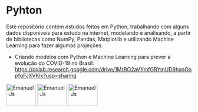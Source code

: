 # Pyhton


Este repositório contém estudos feitos em Python, trabalhando com alguns dados disponíveis para estudo na internet, modelando e analisando, a partir de bibliotecas como NumPy, Pandas, Matplotlib e utilizando Machine Learning para fazer algumas projeções. 


- Criando modelos com Python e Machine Learning para prever a evolução do COVID-19 no Brasil: https://colab.research.google.com/drive/1MrRO2aVYmfGRYmUD9hxpOopfqFJXVKlx?usp=sharing









<div>
<img align="center" alt="Emanuel-Js" height="60" width="80" src="https://cdn.jsdelivr.net/gh/devicons/devicon/icons/python/python-original-wordmark.svg"> 

<img align="center" alt="Emanuel-Js" height="60" width="80" src="https://cdn.jsdelivr.net/gh/devicons/devicon/icons/pandas/pandas-original-wordmark.svg"> 

<img align="center" alt="Emanuel-Js" height="60" width="80" src="https://cdn.jsdelivr.net/gh/devicons/devicon/icons/numpy/numpy-original-wordmark.svg"> 
</div>

